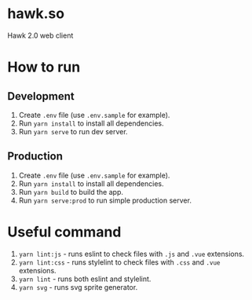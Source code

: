 # hawk.so
Hawk 2.0 web client

# How to run
## Development
1. Create `.env` file (use `.env.sample` for example).
2. Run `yarn install` to install all dependencies.
3. Run `yarn serve` to run dev server.

## Production
1. Create `.env` file (use `.env.sample` for example).
2. Run `yarn install` to install all dependencies.
3. Run `yarn build` to build the app.
4. Run `yarn serve:prod` to run simple production server.

# Useful command
1. `yarn lint:js` - runs eslint to check files with `.js` and `.vue` extensions.
2. `yarn lint:css` - runs stylelint to check files with `.css` and `.vue` extensions.
2. `yarn lint` - runs both eslint and stylelint.
3. `yarn svg` - runs svg sprite generator.
